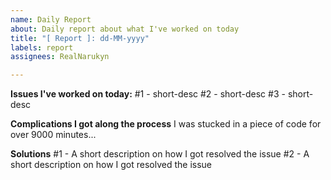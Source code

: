```yaml
---
name: Daily Report
about: Daily report about what I've worked on today
title: "[ Report ]: dd-MM-yyyy"
labels: report
assignees: RealNarukyn

---
```


**Issues I've worked on today:**
#1 - short-desc
#2 - short-desc
#3 - short-desc

**Complications I got along the process**
I was stucked in a piece of code for over 9000 minutes...

**Solutions**
#1 - A short description on how I got resolved the issue
#2 - A short description on how I got resolved the issue
